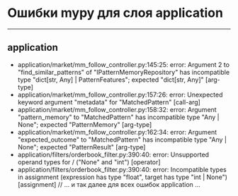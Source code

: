 # Ошибки mypy для слоя application

--- 

## application

- application/market/mm_follow_controller.py:145:25: error: Argument 2 to "find_similar_patterns" of "IPatternMemoryRepository" has incompatible type "dict[str, Any] | PatternFeatures"; expected "dict[str, Any]"  [arg-type]
- application/market/mm_follow_controller.py:157:26: error: Unexpected keyword argument "metadata" for "MatchedPattern"  [call-arg]
- application/market/mm_follow_controller.py:158:32: error: Argument "pattern_memory" to "MatchedPattern" has incompatible type "Any | None"; expected "PatternMemory"  [arg-type]
- application/market/mm_follow_controller.py:162:34: error: Argument "expected_outcome" to "MatchedPattern" has incompatible type "Any | None"; expected "PatternResult"  [arg-type]
- application/filters/orderbook_filter.py:390:40: error: Unsupported operand types for / ("None" and "int")  [operator]
- application/filters/orderbook_filter.py:390:40: error: Incompatible types in assignment (expression has type "float", target has type "int | None")  [assignment]
// ... и так далее для всех ошибок application ... 